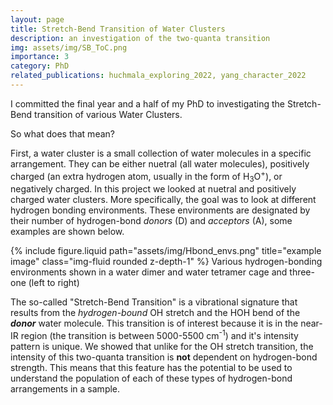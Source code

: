 ```yaml
---
layout: page
title: Stretch-Bend Transition of Water Clusters
description: an investigation of the two-quanta transition
img: assets/img/SB_ToC.png
importance: 3
category: PhD
related_publications: huchmala_exploring_2022, yang_character_2022
---
```


I committed the final year and a half of my PhD to investigating the Stretch-Bend transition of various Water Clusters. 

So what does that mean? 

First, a water cluster is a small collection of water molecules in a specific arrangement. They can be either nuetral (all water molecules), positively charged (an extra hydrogen atom, usually in the form of H<sub>3</sub>O<sup>+</sup>), or negatively charged. In this project we looked at nuetral and positively charged water clusters. More specifically, the goal was to look at different hydrogen bonding environments. These environments are designated by their number of hydrogen-bond _donors_ (D) and _acceptors_ (A), some examples are shown below. 

{% include figure.liquid path="assets/img/Hbond_envs.png" title="example image" class="img-fluid rounded z-depth-1" %}
Various hydrogen-bonding environments shown in a water dimer and water tetramer cage and three-one (left to right)

The so-called "Stretch-Bend Transition" is a vibrational signature that results from the _hydrogen-bound_ OH stretch and the HOH bend of the _**donor**_ water molecule. This transition is of interest because it is in the near-IR region (the transition is between 5000-5500 cm<sup>-1</sup>) and it's intensity pattern is unique. We showed that unlike for the OH stretch transition, the intensity of this two-quanta transition is **not** dependent on hydrogen-bond strength. This means that this feature has the potential to be used to understand the population of each of these types of hydrogen-bond arrangements in a sample. 
